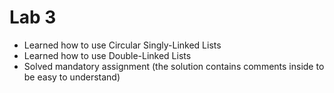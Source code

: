 # Lab 3

- Learned how to use Circular Singly-Linked Lists
- Learned how to use Double-Linked Lists
- Solved mandatory assignment (the solution contains comments inside to be easy to understand)


